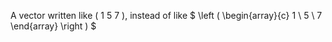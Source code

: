 A vector written like ( 1 5 7 ), instead of like $ 
  \left ( 
  \begin{array}{c} 
    1 \\
    5 \\
    7
  \end{array} 
  \right ) 
  $
